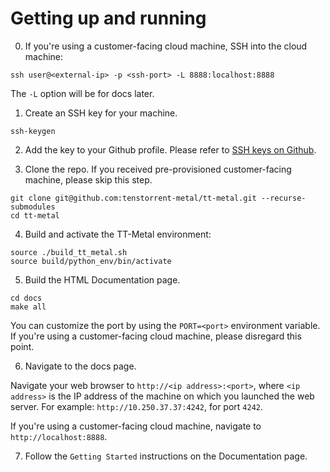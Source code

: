 # Getting up and running

0. If you're using a customer-facing cloud machine, SSH into the cloud machine:

```
ssh user@<external-ip> -p <ssh-port> -L 8888:localhost:8888
```

The ``-L`` option will be for docs later.

1. Create an SSH key for your machine.

```
ssh-keygen
```

2. Add the key to your Github profile. Please refer to [SSH keys on
   Github](https://docs.github.com/en/authentication/connecting-to-github-with-ssh/adding-a-new-ssh-key-to-your-github-account).

3. Clone the repo. If you received pre-provisioned customer-facing machine,
please skip this step.

```
git clone git@github.com:tenstorrent-metal/tt-metal.git --recurse-submodules
cd tt-metal
```

4. Build and activate the TT-Metal environment:
```
source ./build_tt_metal.sh
source build/python_env/bin/activate
```

5. Build the HTML Documentation page.

```
cd docs
make all
```

You can customize the port by using the `PORT=<port>` environment variable. If
you're using a customer-facing cloud machine, please disregard this point.

6. Navigate to the docs page.

Navigate your web browser to `http://<ip address>:<port>`, where `<ip address>`
is the IP address of the machine on which you launched the web server. For
example: `http://10.250.37.37:4242`, for port ``4242``.

If you're using a customer-facing cloud machine, navigate to
`http://localhost:8888`.

7. Follow the `Getting Started` instructions on the Documentation page.
